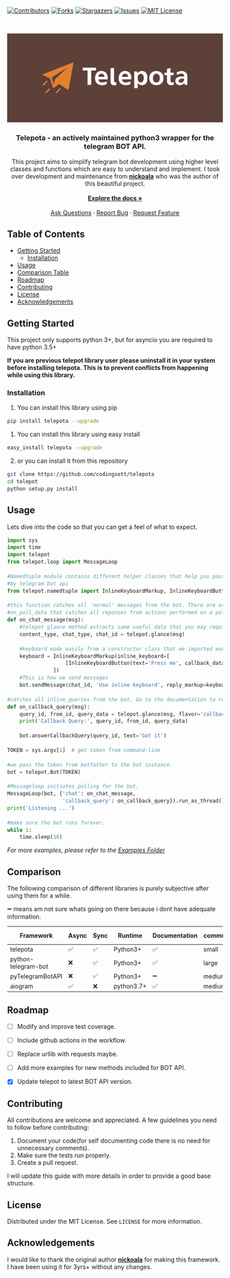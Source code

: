 <!--
*** Thanks for checking out this README Template. If you have a suggestion that would
*** make this better, please fork the repo and create a pull request or simply open
*** an issue with the tag "enhancement".
*** Thanks again! Now go create something AMAZING! :D
-->





<!-- PROJECT SHIELDS -->
<!--
*** I'm using markdown "reference style" links for readability.
*** Reference links are enclosed in brackets [ ] instead of parentheses ( ).
*** See the bottom of this document for the declaration of the reference variables
*** for contributors-url, forks-url, etc. This is an optional, concise syntax you may use.
*** https://www.markdownguide.org/basic-syntax/#reference-style-links
-->
[![Contributors][contributors-shield]][contributors-url]
[![Forks][forks-shield]][forks-url]
[![Stargazers][stars-shield]][stars-url]
[![Issues][issues-shield]][issues-url]
[![MIT License][license-shield]][license-url]




<!-- PROJECT LOGO -->
<br />
<p align="center">
  <a href="https://github.com/codingsett/telepota">
    <img src="logo.png" alt="Logo">
  </a>

  <h3 align="center">Telepota - an actively maintained python3 wrapper for the telegram BOT API.</h3>

  <p align="center">
    This project aims to simplify telegram bot development using higher level classes and functions which are easy to 
    understand and implement. I took over development and maintenance from <a href="https://github.com/nickoala">
    <strong>nickoala</strong></a> who was the author of this beautiful project.
    <br />
    <br />
    <a href="https://github.com/codingsett/telepota"><strong>Explore the docs »</strong></a>
    <br />
    <br />
    <a href="https://t.me/telepota_dev">Ask Questions</a>
    ·
    <a href="https://github.com/codingsett/telepota/issues">Report  Bug</a>
    ·
    <a href="https://github.com/codingsett/telepota/issues">Request Feature</a>
  </p>
</p>



<!-- TABLE OF CONTENTS -->
## Table of Contents


* [Getting Started](#getting-started)
  * [Installation](#installation)
* [Usage](#usage)
* [Comparison Table](#comparison-table)
* [Roadmap](#roadmap)
* [Contributing](#contributing)
* [License](#license)
* [Acknowledgements](#acknowledgements)



<!-- GETTING STARTED -->
## Getting Started

This project only supports python 3+, but for asyncio you are required to have python 3.5+

<p><strong>If you are previous telepot library user please uninstall it in your system before installing telepota. This is to prevent conflicts from happening while using this library.</strong></p>

### Installation

1. You can install this library using pip
```sh
pip install telepota --upgrade
```
1. You can install this library using easy install
```sh
easy_install telepota --upgrade
```
2. or you can install it from this repository
```sh
git clone https://github.com/codingsett/telepota
cd telepot
python setup.py install
```




<!-- USAGE EXAMPLES -->
## Usage

Lets dive into the code so that you can get a feel of what to expect.

``````python
import sys
import time
import telepot
from telepot.loop import MessageLoop

#Namedtuple module contains different helper classes that help you pass the correct data required
#by telegram bot api
from telepot.namedtuple import InlineKeyboardMarkup, InlineKeyboardButton

#this function catches all 'normal' messages from the bot. There are other helper functions such 
#on_poll_data that catches all reponses from actions performed on a poll
def on_chat_message(msg):
    #telepot glance method extracts some useful data that you may require in different sections.
    content_type, chat_type, chat_id = telepot.glance(msg)
    
    #keyboard made easily from a constructor class that we imported earlier.
    keyboard = InlineKeyboardMarkup(inline_keyboard=[
                   [InlineKeyboardButton(text='Press me', callback_data='press')],
               ])
    #This is how we send messages
    bot.sendMessage(chat_id, 'Use inline keyboard', reply_markup=keyboard)

#catches all inline_queries from the bot. Go to the documentation to read more.
def on_callback_query(msg):
    query_id, from_id, query_data = telepot.glance(msg, flavor='callback_query')
    print('Callback Query:', query_id, from_id, query_data)

    bot.answerCallbackQuery(query_id, text='Got it')

TOKEN = sys.argv[1]  # get token from command-line

#we pass the token from botfather to the bot instance.
bot = telepot.Bot(TOKEN)

#Messageloop initiates polling for the bot.
MessageLoop(bot, {'chat': on_chat_message,
                  'callback_query': on_callback_query}).run_as_thread()
print('Listening ...')

#make sure the bot runs forever.
while 1:
    time.sleep(10)
``````


_For more examples, please refer to the [Examples Folder](https://github.com/codingsett/telepota/tree/master/examples)_

<!-- COMPARISON TABLE -->

## Comparison

The following comparison of different libraries is purely subjective after using them for a while.

➖ means am not sure whats going on there because i dont have adequate information.

| Framework           	| Async 	| Sync 	| Runtime    	| Documentation 	| community 	| active 	| beginner-friendly 	|
|---------------------	|-------	|------	|------------	|---------------	|-----------	|--------	|-------------------	|
| telepota            	| ✅     	| ✅    	| Python3+   	| ✅             	| small     	| ✅      	| ✅                 	|
| python-telegram-bot 	| ❌     	| ✅    	| Python3+   	| ✅             	| large     	| ✅      	| ❌                 	|
| pyTelegramBotAPI    	| ❌     	| ✅    	| Python3+   	| ➖             	| medium    	| ➖      	| ✅                 	|
| aiogram             	| ✅     	| ❌    	| python3.7+ 	| ✅             	| medium    	| ✅      	| ✅                 	|

<!-- ROADMAP -->
## Roadmap

- [ ] Modify and improve test coverage.
- [ ] Include github actions in the workflow.
- [ ] Replace urllib with requests maybe.
- [ ] Add more examples for new methods included for BOT API.
- [x] Update telepot to latest BOT API version.


<!-- CONTRIBUTING -->
## Contributing

All contributions are welcome and appreciated. A few guidelines you need to follow before contributing:

1. Document your code(for self documenting code there is no need for unnecessary comments).
2. Make sure the tests run properly.
3. Create a pull request.

I will update this guide with more details in order to provide a good base structure.


<!-- LICENSE -->
## License

Distributed under the MIT License. See `LICENSE` for more information.



<!-- ACKNOWLEDGEMENTS -->
## Acknowledgements
I would like to thank the original author <a href="https://github.com/nickoala">
<strong>nickoala</strong></a> for making this framework. I have been using it for 3yrs+ without any changes.





<!-- MARKDOWN LINKS & IMAGES -->
<!-- https://www.markdownguide.org/basic-syntax/#reference-style-links -->
[contributors-shield]: https://img.shields.io/github/contributors/codingsett/telepota.svg?style=flat-square
[contributors-url]: https://github.com/codingsett/telepota/graphs/contributors
[forks-shield]: https://img.shields.io/github/forks/codingsett/telepota.svg?style=flat-square
[forks-url]: https://github.com/codingsett/telepota/network/members
[stars-shield]: https://img.shields.io/github/stars/codingsett/telepota.svg?style=flat-square
[stars-url]: https://github.com/codingsett/telepota/stargazers
[issues-shield]: https://img.shields.io/github/issues/codingsett/telepota.svg?style=flat-square
[issues-url]: https://github.com/codingsett/telepota/issues
[license-shield]: https://img.shields.io/github/license/codingsett/telepota.svg?style=flat-square
[license-url]: https://github.com/codingsett/telepota/blob/master/LICENSE.txt
[product-screenshot]: images/screenshot.png
